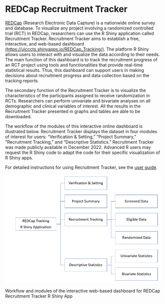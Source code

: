
<!-- README.md is generated from README.Rmd. Please edit that file -->

# REDCap Recruitment Tracker

<!-- badges: start -->
<!-- badges: end -->

[REDCap](https://www.redcap.ihrp.uic.edu/) (Research Electronic Data
Capture) is a nationwide online survey and database. To visualize any
project involving a randomized controlled trial (RCT) in REDCap,
researchers can use the R Shiny application called Recruitment Tracker.
Recruitment Tracker aims to establish a free, interactive, and web-based
dashboard
[(https://uicccts.shinyapps.io/REDCap_Tracking/)](https://uicccts.shinyapps.io/REDCap_Tracking/).
The platform R Shiny allows users to interact with and visualize the
data according to their needs. The main function of this dashboard is to
track the recruitment progress of an RCT project using tools and
functionalities that provide real-time statistical results. Thus, this
dashboard can support users in making decisions about recruitment
progress and data collection based on the tracking reports.

The secondary function of the Recruitment Tracker is to visualize the
characteristics of the participants assigned to receive randomization in
RCTs. Researchers can perform univariate and bivariate analyses on all
demographic and clinical variables of interest. All the results in the
Recruitment Tracker presented in graphs and tables are able to be
downloaded.

The workflow of the modules of this interactive online dashboard is
illustrated below. Recruitment Tracker displays the dataset in four
modules of interest for users: “Verification & Setting,” “Project
Summary,” “Recruitment Tracking,” and “Descriptive Statistics.”
Recruitment Tracker was made publicly available in December 2022.
Advanced R users may request the R Shiny code to adapt the code for
their specific visualization of R Shiny apps.

For detailed instructions for using Recruitment Tracker, see the [user
guide](REDCapRecruitmentTracker_UserManual.pdf).

<div class="figure">

<img src="images/recruitment_tracker_workflow.png" alt="Workflow and modules of the interactive web-based dashboard for REDCap Recruitment Tracker R Shiny App" width="937" />
<p class="caption">
Workflow and modules of the interactive web-based dashboard for REDCap
Recruitment Tracker R Shiny App
</p>

</div>
